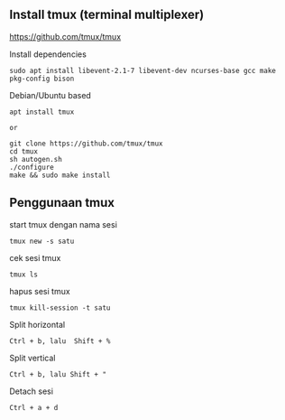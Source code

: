 ## Install tmux (terminal multiplexer)
https://github.com/tmux/tmux

Install dependencies

    sudo apt install libevent-2.1-7 libevent-dev ncurses-base gcc make pkg-config bison   

Debian/Ubuntu based
    
    apt install tmux
    
    or
    
    git clone https://github.com/tmux/tmux
    cd tmux
    sh autogen.sh
    ./configure
    make && sudo make install
    
## Penggunaan tmux
start tmux dengan nama sesi

    tmux new -s satu
    
cek sesi tmux
    
    tmux ls

hapus sesi tmux

    tmux kill-session -t satu

Split horizontal
  
    Ctrl + b, lalu  Shift + %
    
Split vertical

    Ctrl + b, lalu Shift + "
    
Detach sesi

    Ctrl + a + d
